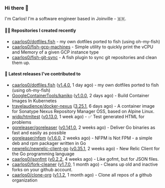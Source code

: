 ### Hi there 👋

I'm Carlos! I'm a software engineer based in Joinville - 🇧🇷.

#### 👨‍💻 Repositories I created recently

- [caarlos0/dotfiles.fish](https://github.com/caarlos0/dotfiles.fish) - my own dotfiles ported to fish (using oh-my-fish)
- [caarlos0/fish-gcp-machines](https://github.com/caarlos0/fish-gcp-machines) - Simple utility to quickly print the vCPU and Memory of a given GCP instance type
- [caarlos0/fish-git-sync](https://github.com/caarlos0/fish-git-sync) - A fish plugin to sync git repositories and clean them up.

#### 🚀 Latest releases I've contributed to

- [caarlos0/dotfiles.fish](https://github.com/caarlos0/dotfiles.fish) ([v1.4.0](https://github.com/caarlos0/dotfiles.fish/releases/tag/v1.4.0), 1 day ago) - my own dotfiles ported to fish (using oh-my-fish)
- [GoogleContainerTools/kaniko](https://github.com/GoogleContainerTools/kaniko) ([v1.0.0](https://github.com/GoogleContainerTools/kaniko/releases/tag/v1.0.0), 2 days ago) - Build Container Images In Kubernetes
- [travelaudience/docker-nexus](https://github.com/travelaudience/docker-nexus) ([3.25.1](https://github.com/travelaudience/docker-nexus/releases/tag/3.25.1), 6 days ago) - A container image for Sonatype Nexus Repository Manager OSS, based on Alpine Linux.
- [wjdp/htmltest](https://github.com/wjdp/htmltest) ([v0.13.0](https://github.com/wjdp/htmltest/releases/tag/v0.13.0), 1 week ago) - :white_check_mark: Test generated HTML for problems
- [goreleaser/goreleaser](https://github.com/goreleaser/goreleaser) ([v0.141.0](https://github.com/goreleaser/goreleaser/releases/tag/v0.141.0), 2 weeks ago) - Deliver Go binaries as fast and easily as possible
- [goreleaser/nfpm](https://github.com/goreleaser/nfpm) ([v1.6.0](https://github.com/goreleaser/nfpm/releases/tag/v1.6.0), 2 weeks ago) - NFPM is Not FPM - a simple deb and rpm packager written in Go
- [newrelic/newrelic-client-go](https://github.com/newrelic/newrelic-client-go) ([v0.35.1](https://github.com/newrelic/newrelic-client-go/releases/tag/v0.35.1), 2 weeks ago) - New Relic Client for the Go programming language
- [caarlos0/jsonfmt](https://github.com/caarlos0/jsonfmt) ([v0.2.2](https://github.com/caarlos0/jsonfmt/releases/tag/v0.2.2), 4 weeks ago) -  Like gofmt, but for JSON files.
- [caarlos0/fork-cleaner](https://github.com/caarlos0/fork-cleaner) ([v1.7.0](https://github.com/caarlos0/fork-cleaner/releases/tag/v1.7.0), 1 month ago) - Cleans up old and inactive forks on your github account.
- [caarlos0/clone-org](https://github.com/caarlos0/clone-org) ([v1.1.2](https://github.com/caarlos0/clone-org/releases/tag/v1.1.2), 1 month ago) - Clone all repos of a github organization
